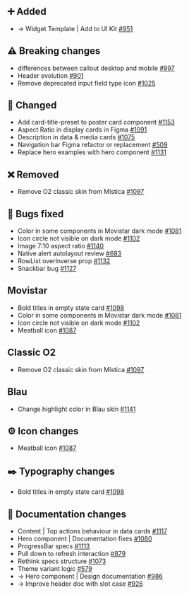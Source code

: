 ## ➕ Added

- → Widget Template | Add to UI Kit [#951](https://github.com/Telefonica/mistica-design/issues/951)

## ⚠️ Breaking changes

- differences between callout desktop and mobile [#997](https://github.com/Telefonica/mistica-design/issues/997)
- Header evolution [#901](https://github.com/Telefonica/mistica-design/issues/901)
- Remove deprecated input field type icon [#1025](https://github.com/Telefonica/mistica-design/issues/1025)

## 🔄 Changed

- Add card-title-preset to poster card component [#1153](https://github.com/Telefonica/mistica-design/issues/1153)
- Aspect Ratio in display cards in Figma [#1091](https://github.com/Telefonica/mistica-design/issues/1091)
- Description in data & media cards [#1075](https://github.com/Telefonica/mistica-design/issues/1075)
- Navigation bar Figma refactor or replacement [#509](https://github.com/Telefonica/mistica-design/issues/509)
- Replace hero examples with hero component [#1131](https://github.com/Telefonica/mistica-design/issues/1131)

## ❌ Removed

- Remove O2 classic skin from Mística [#1097](https://github.com/Telefonica/mistica-design/issues/1097)

## 🐞 Bugs fixed

- Color in some components in Movistar dark mode [#1081](https://github.com/Telefonica/mistica-design/issues/1081)
- Icon circle not visible on dark mode [#1102](https://github.com/Telefonica/mistica-design/issues/1102)
- Image 7:10 aspect ratio [#1140](https://github.com/Telefonica/mistica-design/issues/1140)
- Native alert autolayout review [#683](https://github.com/Telefonica/mistica-design/issues/683)
- RowList overInverse prop [#1132](https://github.com/Telefonica/mistica-design/issues/1132)
- Snackbar bug [#1127](https://github.com/Telefonica/mistica-design/issues/1127)

## Movistar

- Bold titles in empty state card [#1098](https://github.com/Telefonica/mistica-design/issues/1098)
- Color in some components in Movistar dark mode [#1081](https://github.com/Telefonica/mistica-design/issues/1081)
- Icon circle not visible on dark mode [#1102](https://github.com/Telefonica/mistica-design/issues/1102)
- Meatball icon [#1087](https://github.com/Telefonica/mistica-design/issues/1087)

## Classic O2

- Remove O2 classic skin from Mística [#1097](https://github.com/Telefonica/mistica-design/issues/1097)

## Blau

- Change highlight color in Blau skin [#1141](https://github.com/Telefonica/mistica-design/issues/1141)

## ⚙️ Icon changes

- Meatball icon [#1087](https://github.com/Telefonica/mistica-design/issues/1087)

## ✒️ Typography changes

- Bold titles in empty state card [#1098](https://github.com/Telefonica/mistica-design/issues/1098)

## 📒 Documentation changes

- Content | Top actions behaviour in data cards [#1117](https://github.com/Telefonica/mistica-design/issues/1117)
- Hero component | Documentation fixes [#1080](https://github.com/Telefonica/mistica-design/issues/1080)
- ProgressBar specs [#1113](https://github.com/Telefonica/mistica-design/issues/1113)
- Pull down to refresh interaction [#879](https://github.com/Telefonica/mistica-design/issues/879)
- Rethink specs structure [#1073](https://github.com/Telefonica/mistica-design/issues/1073)
- Theme variant logic [#579](https://github.com/Telefonica/mistica-design/issues/579)
- → Hero component | Design documentation [#986](https://github.com/Telefonica/mistica-design/issues/986)
- → Improve header doc with slot case [#926](https://github.com/Telefonica/mistica-design/issues/926)
